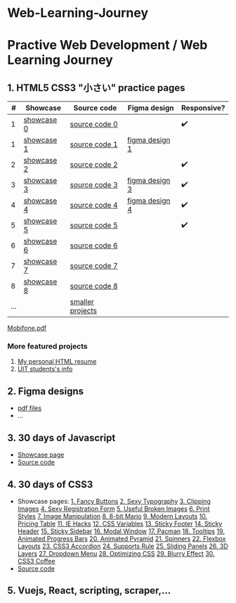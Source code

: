 # Web-Learning-Journey
# Practive Web Development / Web Learning Journey

## 1. HTML5 CSS3 "小さい" practice pages

| # | Showcase     | Source code     | Figma design     | Responsive?        |
| - | -            | -               | -                | -                  |
| 1 | [showcase 0] | [source code 0] |                  | :heavy_check_mark: |
| 1 | [showcase 1] | [source code 1] | [figma design 1] |                    |
| 2 | [showcase 2] | [source code 2] |                  | :heavy_check_mark: |
| 3 | [showcase 3] | [source code 3] | [figma design 3] | :heavy_check_mark: |
| 4 | [showcase 4] | [source code 4] | [figma design 4] | :heavy_check_mark: |
| 5 | [showcase 5] | [source code 5] |                  | :heavy_check_mark: |
| 6 | [showcase 6] | [source code 6] |                  |                    |
| 7 | [showcase 7] | [source code 7] |                  |                    |
| 8 | [showcase 8] | [source code 8] |                  |                    |
| ... |         | [smaller projects] |                  |                    |

[showcase 0]: https://loia5tqd001.github.io/Web-Learning-Journey/frontend/css_advanced_course_udemy/natours/
[source code 0]: https://github.com/loia5tqd001/Web-Learning-Journey/tree/master/frontend/css_advanced_course_udemy/natours/

[showcase 1]: https://loia5tqd001.github.io/Web-Learning-Journey/frontend/html_css_full_page/figma_implementation_deved/
[source code 1]: https://github.com/loia5tqd001/Web-Learning-Journey/tree/master/frontend/html_css_full_page/figma_implementation_deved
[figma design 1]: https://www.figma.com/file/ncL4Tciptu5IigRjbfFCOh/DevEd-Website?node-id=0%3A1
[Mobifone.pdf](https://github.com/duongquang18it3/100-day-journey-to-learn-basic-Web/files/7055561/Mobifone.pdf)


[showcase 2]: https://loia5tqd001.github.io/Web-Learning-Journey/frontend/html_css_full_page/gary_simon_2020_crash_course/
[source code 2]: https://github.com/loia5tqd001/Web-Learning-Journey/tree/master/frontend/html_css_full_page/gary_simon_2020_crash_course

[showcase 3]: https://loia5tqd001.github.io/Web-Learning-Journey/frontend/html_css_full_page/gary_simon_2019_crash_course/
[source code 3]: https://github.com/loia5tqd001/Web-Learning-Journey/tree/master/frontend/html_css_full_page/gary_simon_2019_crash_course
[figma design 3]: https://github.com/loia5tqd001/Web-Learning-Journey/tree/master/frontend/html_css_full_page/gary_simon_2019_crash_course/design

[showcase 4]: https://loia5tqd001.github.io/Web-Learning-Journey/frontend/html_css_full_page/gary_simon_2018_crash_course/
[source code 4]: https://github.com/loia5tqd001/Web-Learning-Journey/tree/master/frontend/html_css_full_page/gary_simon_2018_crash_course
[figma design 4]: https://github.com/loia5tqd001/Web-Learning-Journey/tree/master/frontend/html_css_full_page/gary_simon_2018_crash_course/design

[showcase 5]: https://loia5tqd001.github.io/Web-Learning-Journey/frontend/html_css_full_page/sass_and_responsive/
[source code 5]: https://github.com/loia5tqd001/Web-Learning-Journey/tree/master/frontend/html_css_full_page/sass_and_responsive

[showcase 6]: https://loia5tqd001.github.io/Web-Learning-Journey/frontend/html_css_full_page/animation_on_scroll/index.html
[source code 6]: https://github.com/loia5tqd001/Web-Learning-Journey/tree/master/frontend/html_css_full_page/animation_on_scroll

[showcase 7]: https://loia5tqd001.github.io/Web-Learning-Journey/frontend/html_css_full_page/grid_traversy_media/index.html
[source code 7]: https://github.com/loia5tqd001/Web-Learning-Journey/tree/master/frontend/html_css_full_page/grid_traversy_media

[showcase 8]: https://loia5tqd001.github.io/Web-Learning-Journey/frontend/html_css_full_page/html5_traversy_media/index.html
[source code 8]: https://github.com/loia5tqd001/Web-Learning-Journey/tree/master/frontend/html_css_full_page/html5_traversy_media

[smaller projects]: https://github.com/loia5tqd001/Web-Learning-Journey/tree/master/frontend/html_css_components

### More featured projects

1. [My personal HTML resume](https://loia5tqd001.github.io/Web-Learning-Journey/frontend/html_css_full_page/resume/)
2. [UIT students's info](https://loia5tqd001.github.io/Web-Learning-Journey/frontend/html_css_components/uit_leaked_info/)

## 2. Figma designs
- [pdf files](https://github.com/loia5tqd001/Web-Learning-Journey/tree/master/frontend/figma_design_pdf)
- ...

## 3. 30 days of Javascript
- [Showcase page](https://loia5tqd001.github.io/Web-Learning-Journey/frontend/30_days_javascript/index.html)
- [Source code](https://github.com/loia5tqd001/Web-Learning-Journey/tree/master/frontend/30_days_javascript)

## 4. 30 days of CSS3
- Showcase pages:
[1. Fancy Buttons](https://loia5tqd001.github.io/Web-Learning-Journey/frontend/30_days_css3/1%20-%20Fancy%20Buttons)
[2. Sexy Typography](https://loia5tqd001.github.io/Web-Learning-Journey/frontend/30_days_css3/2%20-%20Sexy%20Typography)
[3. Clipping Images](https://loia5tqd001.github.io/Web-Learning-Journey/frontend/30_days_css3/3%20-%20Clipping%20Images)
[4. Sexy Registration Form](https://loia5tqd001.github.io/Web-Learning-Journey/frontend/30_days_css3/4%20-%20Sexy%20Registration%20Form)
[5. Useful Broken Images](https://loia5tqd001.github.io/Web-Learning-Journey/frontend/30_days_css3/5%20-%20Useful%20Broken%20Images)
[6. Print Styles](https://loia5tqd001.github.io/Web-Learning-Journey/frontend/30_days_css3/6%20-%20Print%20Styles)
[7. Image Manipulation](https://loia5tqd001.github.io/Web-Learning-Journey/frontend/30_days_css3/7%20-%20Image%20Manipulation)
[8. 8-bit Mario](https://loia5tqd001.github.io/Web-Learning-Journey/frontend/30_days_css3/8%20-%208-bit%20Mario)
[9. Modern Layouts](https://loia5tqd001.github.io/Web-Learning-Journey/frontend/30_days_css3/9%20-%20Modern%20Layouts)
[10. Pricing Table](https://loia5tqd001.github.io/Web-Learning-Journey/frontend/30_days_css3/10%20-%20Pricing%20Table)
[11. IE Hacks](https://loia5tqd001.github.io/Web-Learning-Journey/frontend/30_days_css3/11%20-%20IE%20Hacks)
[12. CSS Variables](https://loia5tqd001.github.io/Web-Learning-Journey/frontend/30_days_css3/12%20-%20CSS%20Variables)
[13. Sticky Footer](https://loia5tqd001.github.io/Web-Learning-Journey/frontend/30_days_css3/13%20-%20Sticky%20Footer)
[14. Sticky Header](https://loia5tqd001.github.io/Web-Learning-Journey/frontend/30_days_css3/14%20-%20Sticky%20Header)
[15. Sticky Sidebar](https://loia5tqd001.github.io/Web-Learning-Journey/frontend/30_days_css3/15%20-%20Sticky%20Sidebar)
[16. Modal Window](https://loia5tqd001.github.io/Web-Learning-Journey/frontend/30_days_css3/16%20-%20Modal%20Window)
[17. Pacman](https://loia5tqd001.github.io/Web-Learning-Journey/frontend/30_days_css3/17%20-%20Pacman)
[18. Tooltips](https://loia5tqd001.github.io/Web-Learning-Journey/frontend/30_days_css3/18%20-%20Tooltips)
[19. Animated Progress Bars](https://loia5tqd001.github.io/Web-Learning-Journey/frontend/30_days_css3/19%20-%20Animated%20Progress%20Bars)
[20. Animated Pyramid](https://loia5tqd001.github.io/Web-Learning-Journey/frontend/30_days_css3/20%20-%20Animated%20Pyramid)
[21. Spinners](https://loia5tqd001.github.io/Web-Learning-Journey/frontend/30_days_css3/21%20-%20Spinners)
[22. Flexbox Layouts](https://loia5tqd001.github.io/Web-Learning-Journey/frontend/30_days_css3/22%20-%20Flexbox%20Layouts)
[23. CSS3 Accordion](https://loia5tqd001.github.io/Web-Learning-Journey/frontend/30_days_css3/23%20-%20CSS3%20Accordion)
[24. Supports Rule](https://loia5tqd001.github.io/Web-Learning-Journey/frontend/30_days_css3/24%20-%20Supports%20Rule)
[25. Sliding Panels](https://loia5tqd001.github.io/Web-Learning-Journey/frontend/30_days_css3/25%20-%20Sliding%20Panels)
[26. 3D Layers](https://loia5tqd001.github.io/Web-Learning-Journey/frontend/30_days_css3/26%20-%203D%20Layers)
[27. Dropdown Menu](https://loia5tqd001.github.io/Web-Learning-Journey/frontend/30_days_css3/27%20-%20Dropdown%20Menu)
[28. Optimizing CSS](https://loia5tqd001.github.io/Web-Learning-Journey/frontend/30_days_css3/28%20-%20Optimizing%20CSS)
[29. Blurry Effect](https://loia5tqd001.github.io/Web-Learning-Journey/frontend/30_days_css3/29%20-%20Blurry%20Effect)
[30. CSS3 Coffee](https://loia5tqd001.github.io/Web-Learning-Journey/frontend/30_days_css3/30%20-%20CSS3%20Coffee)
- [Source code](https://github.com/loia5tqd001/Web-Learning-Journey/tree/master/frontend/30_days_css3)

## 5. Vuejs, React, scripting, scraper,...
